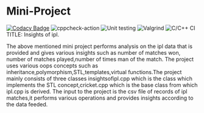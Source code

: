
# Mini-Project



[![Codacy Badge](https://app.codacy.com/project/badge/Grade/19abb7283f394b7dbd585d2f278c9ab0)](https://www.codacy.com/gh/99002548/Mini-Project/dashboard?utm_source=github.com&amp;utm_medium=referral&amp;utm_content=99002548/Mini-Project&amp;utm_campaign=Badge_Grade)
![cppcheck-action](https://github.com/99002548/Mini-Project/workflows/cppcheck-action/badge.svg)
![Unit testing](https://github.com/99002548/Mini-Project/workflows/Unit%20testing/badge.svg)
![Valgrind](https://github.com/99002548/Mini-Project/workflows/Valgrind/badge.svg)
![C/C++ CI](https://github.com/99002548/Mini-Project/workflows/C/C++%20CI/badge.svg)
TITLE: Insights of ipl.


The above mentioned mini project performs analysis on the ipl data that is provided and gives various insights such as number of matches won, number of matches played,number of times man of the match. The project uses various oops concepts such as inheritance,polymorphism,STL,templates,virtual functions.The project mainly consists of three classes insightsofipl.cpp which is the class which implements the STL concept,cricket.cpp which is the base class from which ipl.cpp is derived.
The input to the project is the csv file of records of ipl matches,it performs various operations and provides insights according to the data feeded.


